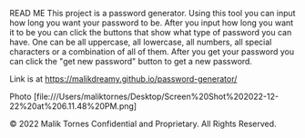 READ ME
This project is a password generator. Using this tool you can input how long you want your password to be. After you input how long you want it to be you can click the buttons that show what type of password you can have. One can be all uppercase, all lowercase, all numbers, all special characters or a combination of all of them. After you get your password you can click the "get new password" button to get a new password.

Link is at https://malikdreamy.github.io/password-generator/

Photo
[file:///Users/maliktornes/Desktop/Screen%20Shot%202022-12-22%20at%206.11.48%20PM.png]

© 2022 Malik Tornes Confidential and Proprietary. All Rights Reserved.